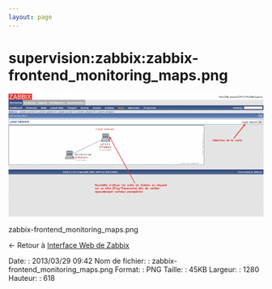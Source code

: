 ```yaml
---
layout: page
---
```


supervision:zabbix:zabbix-frontend\_monitoring\_maps.png
========================================================

[![zabbix-frontend\_monitoring\_maps.png](../../../assets/media/supervision/zabbix/zabbix-frontend_monitoring_maps.png@cache=&w=900&h=434 "zabbix-frontend_monitoring_maps.png")](../../../assets/media/supervision/zabbix/zabbix-frontend_monitoring_maps.png@cache= "Afficher le fichier original")

zabbix-frontend\_monitoring\_maps.png

← Retour à [Interface Web de
Zabbix](../../../zabbix/zabbix-interface.html "zabbix:zabbix-interface")

Date:
:   2013/03/29 09:42
Nom de fichier:
:   zabbix-frontend\_monitoring\_maps.png
Format:
:   PNG
Taille:
:   45KB
Largeur:
:   1280
Hauteur:
:   618


